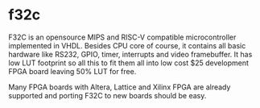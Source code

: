 # f32c

F32C is an opensource MIPS and RISC-V compatible microcontroller implemented in VHDL.
Besides CPU core of course, it contains all basic hardware like RS232, GPIO, 
timer, interrupts and video framebuffer. It has low LUT footprint so 
all this to fit them all into low cost $25 development FPGA board leaving 50% 
LUT for free.

Many FPGA boards with Altera, Lattice and Xilinx FPGA are already supported and
porting F32C to new boards should be easy.
